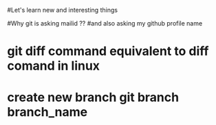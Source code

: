 #Let's learn new and interesting things


#Why git is asking mailid ??
#and also asking my github profile name

# git diff command equivalent to diff comand in linux

# create new branch git branch branch_name
